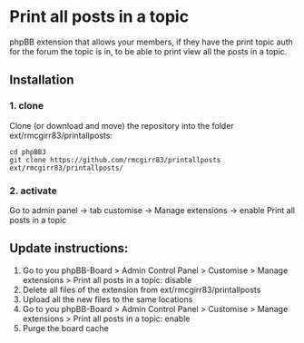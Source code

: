 Print all posts in a topic
=========================

phpBB extension that allows your members, if they have the print topic auth for the forum the topic is in, to be able to print view all the posts in a topic.

## Installation

### 1. clone
Clone (or download and move) the repository into the folder ext/rmcgirr83/printallposts:

```
cd phpBB3
git clone https://github.com/rmcgirr83/printallposts ext/rmcgirr83/printallposts/
```

### 2. activate
Go to admin panel -> tab customise -> Manage extensions -> enable Print all posts in a topic

## Update instructions:
1. Go to you phpBB-Board > Admin Control Panel > Customise > Manage extensions > Print all posts in a topic: disable
2. Delete all files of the extension from ext/rmcgirr83/printallposts
3. Upload all the new files to the same locations
4. Go to you phpBB-Board > Admin Control Panel > Customise > Manage extensions > Print all posts in a topic: enable
5. Purge the board cache

